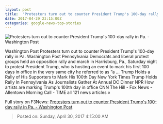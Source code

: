 ```yaml
---
layout: post
title:  "Protesters turn out to counter President Trump's 100-day rally in Pa. - Washington Post"
date: 2017-04-29 23:15:00Z
categories: google-news-top-stories
---
```


![Protesters turn out to counter President Trump's 100-day rally in Pa. - Washington Post](https://img.washingtonpost.com/rf/image_1484w/2010-2019/WashingtonPost/2017/04/29/Editorial-Opinion/Images/05934092-2142.jpg)

Washington Post Protesters turn out to counter President Trump's 100-day rally in Pa. Washington Post Pennsylvania Democrats and liberal protest groups held an opposition rally and march in Harrisburg, Pa., Saturday night to protest President Trump, who is hosting an event to mark his first 100 days in office in the very same city he referred to as “a ... Trump Holds a Rally of His Supporters to Mark His 100th Day New York Times Trump Holds Rally In Pennsylvania As Journalists Gather At Annual DC Dinner NPR How artists are marking Trump's 100th day in office CNN The Hill - Fox News - Allentown Morning Call - TIME all 121 news articles »


Full story on F3News: [Protesters turn out to counter President Trump's 100-day rally in Pa. - Washington Post](http://www.f3nws.com/n/xGtaPD)

> Posted on: Sunday, April 30, 2017 4:15:00 AM
